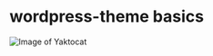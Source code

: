 # wordpress-theme basics


![Image of Yaktocat](https://github.com/jasoncarcamo/wordpress-theme/wordpress-theme-example.png)
